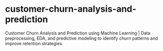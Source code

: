 # customer-churn-analysis-and-prediction
Customer Churn Analysis and Prediction using Machine Learning | Data preprocessing, EDA, and predictive modeling to identify churn patterns and improve retention strategies.
